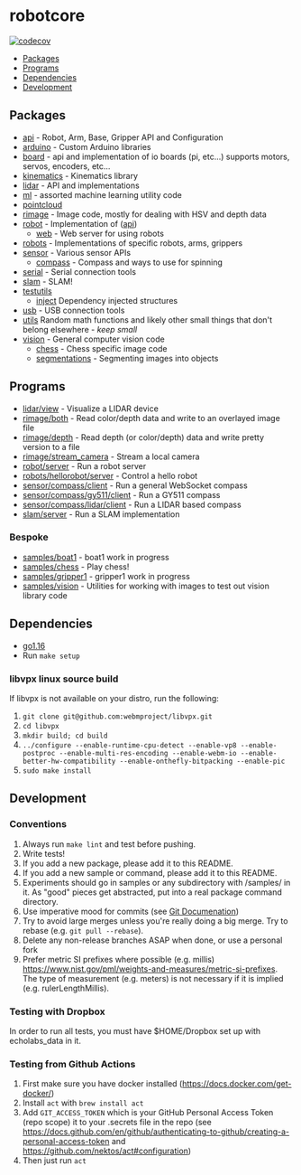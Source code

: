 # robotcore

[![codecov](https://codecov.io/gh/viamrobotics/robotcore/branch/master/graph/badge.svg?token=99YH0M8YOA)](https://codecov.io/gh/viamrobotics/robotcore)

* [Packages](#packages)
* [Programs](#programs)
* [Dependencies](#dependencies)
* [Development](#development)

## Packages

* [api](./api) - Robot, Arm, Base, Gripper API and Configuration
* [arduino](./arduino) - Custom Arduino libraries
* [board](./board) - api and implementation of io boards (pi, etc...) supports motors, servos, encoders, etc...
* [kinematics](./kinematics) - Kinematics library
* [lidar](./lidar) - API and implementations
* [ml](./ml) - assorted machine learning utility code
* [pointcloud](./pointcloud)
* [rimage](./rimage) - Image code, mostly for dealing with HSV and depth data
* [robot](./robot) - Implementation of ([api](./api))
  * [web](./robot/web) - Web server for using robots
* [robots](./robots) - Implementations of specific robots, arms, grippers
* [sensor](./sensor) - Various sensor APIs
  * [compass](./sensor/compass) - Compass and ways to use for spinning
* [serial](./serial) - Serial connection tools
* [slam](./slam) - SLAM!
* [testutils](./testutils)
	* [inject](./testutils/inject) Dependency injected structures
* [usb](./usb) - USB connection tools
* [utils](./utils) Random math functions and likely other small things that don't belong elsewhere - *keep small*
* [vision](./vision) - General computer vision code
  * [chess](./vision/chess) - Chess specific image code
  * [segmentations](./vision/segmentation) - Segmenting images into objects

## Programs
* [lidar/view](./lidar/cmd/view) - Visualize a LIDAR device
* [rimage/both](./rimage/cmd/both) - Read color/depth data and write to an overlayed image file
* [rimage/depth](./rimage/cmd/depth) - Read depth (or color/depth) data and write pretty version to a file
* [rimage/stream_camera](./rimage/cmd/stream_camera) - Stream a local camera
* [robot/server](./robot/cmd/server) - Run a robot server
* [robots/hellorobot/server](./robots/hellorobot/cmd/server) - Control a hello robot
* [sensor/compass/client](./sensor/compass/cmd/client) - Run a general WebSocket compass
* [sensor/compass/gy511/client](./sensor/compass/gy511/cmd/client) - Run a GY511 compass
* [sensor/compass/lidar/client](./sensor/compass/lidar/cmd/client) - Run a LIDAR based compass
* [slam/server](./slam/cmd/server) - Run a SLAM implementation

### Bespoke
* [samples/boat1](./samples/boat1) - boat1 work in progress
* [samples/chess](./samples/chess) - Play chess!
* [samples/gripper1](./samples/gripper1) - gripper1 work in progress
* [samples/vision](./samples/vision) - Utilities for working with images to test out vision library code

## Dependencies

* [go1.16](https://golang.org/dl/)
* Run `make setup`

### libvpx linux source build
If libvpx is not available on your distro, run the following:

1. `git clone git@github.com:webmproject/libvpx.git`
1. `cd libvpx`
1. `mkdir build; cd build`
1. `../configure --enable-runtime-cpu-detect --enable-vp8 --enable-postproc --enable-multi-res-encoding --enable-webm-io --enable-better-hw-compatibility --enable-onthefly-bitpacking --enable-pic`
1. `sudo make install`

## Development

### Conventions
1. Always run `make lint` and test before pushing.
1. Write tests!
1. If you add a new package, please add it to this README.
1. If you add a new sample or command, please add it to this README.
1. Experiments should go in samples or any subdirectory with /samples/ in it. As "good" pieces get abstracted, put into a real package command directory.
1. Use imperative mood for commits (see [Git Documenation](https://git.kernel.org/pub/scm/git/git.git/tree/Documentation/SubmittingPatches?id=a5828ae6b52137b913b978e16cd2334482eb4c1f#n136))
1. Try to avoid large merges unless you're really doing a big merge. Try to rebase (e.g. `git pull --rebase`).
1. Delete any non-release branches ASAP when done, or use a personal fork
1. Prefer metric SI prefixes where possible (e.g. millis) https://www.nist.gov/pml/weights-and-measures/metric-si-prefixes. The type of measurement (e.g. meters) is not necessary if it is implied (e.g. rulerLengthMillis).

### Testing with Dropbox

In order to run all tests, you must have $HOME/Dropbox set up with echolabs_data in it.

### Testing from Github Actions

1. First make sure you have docker installed (https://docs.docker.com/get-docker/)
1. Install `act` with `brew install act`
1. Add `GIT_ACCESS_TOKEN` which is your GitHub Personal Access Token (repo scope) it to your .secrets file in the repo (see https://docs.github.com/en/github/authenticating-to-github/creating-a-personal-access-token and https://github.com/nektos/act#configuration)
1. Then just run `act`
